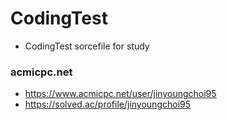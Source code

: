 # CodingTest

- CodingTest sorcefile for study


### acmicpc.net
- https://www.acmicpc.net/user/jinyoungchoi95
- https://solved.ac/profile/jinyoungchoi95
